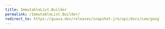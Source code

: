 ```yaml
---
title: ImmutableList.Builder
permalink: /ImmutableList.Builder/
redirect_to: https://guava.dev/releases/snapshot-jre/api/docs/com/google/common/collect/ImmutableList.Builder.html
---
```


